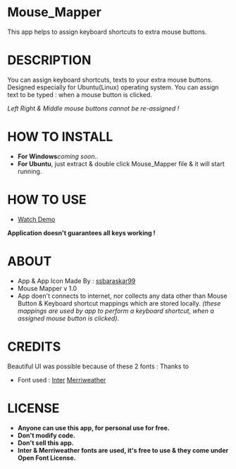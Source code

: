 # Mouse_Mapper
  This app helps to assign keyboard shortcuts to extra mouse buttons.

# **DESCRIPTION**
  You can assign keyboard shortcuts, texts to your extra mouse buttons. Designed especially for Ubuntu(Linux) operating system.
  You can assign text to be typed : when a mouse button is clicked.
  
  _Left Right & Middle mouse buttons cannot be re-assigned !_
  
 # HOW TO INSTALL
 - **For Windows**_coming soon.._
 - **For Ubuntu**, just extract & double click Mouse_Mapper file & it will start running.

# HOW TO USE
- [Watch Demo](https://drive.google.com/file/d/1UAB8-7q5n3EzrPGom1ZBHsF8fUW8M7qf/view?usp=sharing)

**Application doesn't guarantees all keys working !**

# **ABOUT**
- App & App Icon Made By : [ssbaraskar99](https://github.com/ssbaraskar99/)
- Mouse Mapper v 1.0
- App doen't connects to internet, nor collects any data other than Mouse Button & Keyboard shortcut mappings which are stored locally. _(these mappings are used by app to perform a keyboard shortcut, when a assigned mouse button is clicked)_.

# **CREDITS**
Beautiful UI was possible because of these 2 fonts :
Thanks to 
- Font used : [Inter](https://github.com/rsms/inter) [Merriweather](https://github.com/SorkinType/Merriweather)

# **LICENSE**
- **Anyone can use this app, for personal use for free.**
- **Don't modify code.**
- **Don't sell this app.**
- **Inter & Merriweather fonts are used, it's free to use & they come under Open Font License.**
